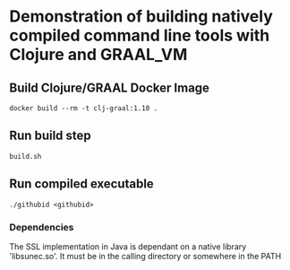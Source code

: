 # Demonstration of building natively compiled command line tools with Clojure and GRAAL_VM 


## Build Clojure/GRAAL Docker Image

```docker build --rm -t clj-graal:1.10 .```

## Run build step

```build.sh```

## Run compiled executable

```./githubid <githubid>```


### Dependencies

The SSL implementation in Java is dependant on a native library 'libsunec.so'. It must be in the calling directory or somewhere in the PATH 

